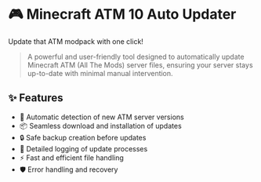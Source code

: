 # 🎮 Minecraft ATM 10 Auto Updater

Update that ATM modpack with one click!
> A powerful and user-friendly tool designed to automatically update Minecraft ATM (All The Mods) server files, ensuring your server stays up-to-date with minimal manual intervention.

## ✨ Features

- 🔄 Automatic detection of new ATM server versions
- 📦 Seamless download and installation of updates
- 🔒 Safe backup creation before updates
- 📝 Detailed logging of update processes
- ⚡ Fast and efficient file handling
- 🛡️ Error handling and recovery
